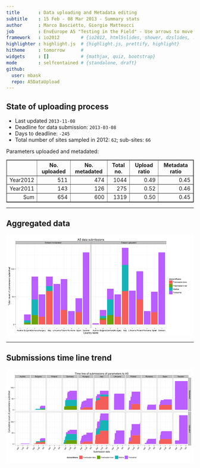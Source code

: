```yaml
---
title       : Data uploading and Metadata editing
subtitle    : 15 Feb - 08 Mar 2013 - Summary stats
author      : Marco Bascietto, Giorgio Matteucci
job         : EnvEurope A5 "Testing in the Field" - Use arrows to move between slides
framework   : io2012        # {io2012, html5slides, shower, dzslides, ...}
highlighter : highlight.js  # {highlight.js, prettify, highlight}
hitheme     : tomorrow      # 
widgets     : []            # {mathjax, quiz, bootstrap}
mode        : selfcontained # {standalone, draft}
github:
  user: mbask
  repo: A5DataUpload
---
```













## State of uploading process

* Last updated ``2013-11-08``
* Deadline for data submission: `2013-03-08`
* Days to deadline: ``-245``
* Total number of sites sampled in 2012: ``62``; sub-sites: ``66``

Parameters uploaded and metadated:
<!-- html table generated in R 3.0.2 by xtable 1.7-1 package -->
<!-- Fri Nov  8 12:21:43 2013 -->
<TABLE border=1>
<TR> <TH>  </TH> <TH> No. uploaded </TH> <TH> No. metadated </TH> <TH> Total no. </TH> <TH> Upload ratio </TH> <TH> Metadata ratio </TH>  </TR>
  <TR> <TD align="right"> Year2012 </TD> <TD align="right"> 511 </TD> <TD align="right"> 474 </TD> <TD align="right"> 1044 </TD> <TD align="right"> 0.49 </TD> <TD align="right"> 0.45 </TD> </TR>
  <TR> <TD align="right"> Year2011 </TD> <TD align="right"> 143 </TD> <TD align="right"> 126 </TD> <TD align="right"> 275 </TD> <TD align="right"> 0.52 </TD> <TD align="right"> 0.46 </TD> </TR>
  <TR> <TD align="right"> Sum </TD> <TD align="right"> 654 </TD> <TD align="right"> 600 </TD> <TD align="right"> 1319 </TD> <TD align="right"> 0.50 </TD> <TD align="right"> 0.45 </TD> </TR>
   </TABLE>





---

## Aggregated data

![plot of chunk aggrDataByDomain](figure/A5DAMU-1aggrDataByDomain.png) 


---

## Submissions time line trend
 

![plot of chunk timeLineChart](figure/A5DAMU-1timeLineChart.png) 







